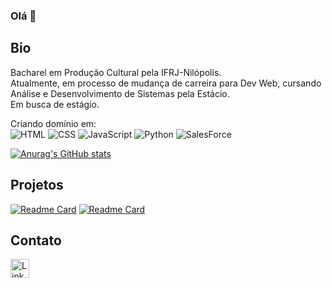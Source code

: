 ### Olá 👋

## Bio
Bacharel em Produção Cultural pela IFRJ-Nilópolis.  
Atualmente, em processo de mudança de carreira para Dev Web, cursando Análise e Desenvolvimento de Sistemas pela Estácio.  
Em busca de estágio.

Criando domínio em:  
![HTML](https://img.shields.io/badge/HTML5-E34F26?style=for-the-badge&logo=html5&logoColor=white)
![CSS](https://img.shields.io/badge/CSS3-1572B6?style=for-the-badge&logo=css3&logoColor=white)
![JavaScript](https://img.shields.io/badge/JavaScript-F7DF1E?style=for-the-badge&logo=javascript&logoColor=black)
![Python](https://img.shields.io/badge/Python-FFD43B?style=for-the-badge&logo=python&logoColor=blue)
![SalesForce](https://img.shields.io/badge/Salesforce-00A1E0?style=for-the-badge&logo=Salesforce&logoColor=white)

[![Anurag's GitHub stats](https://github-readme-stats.vercel.app/api?username=igor-lopes90)](https://github.com/anuraghazra/github-readme-stats)

## Projetos

[![Readme Card](https://github-readme-stats.vercel.app/api/pin/?username=igor-lopes90&repo=projeto-android)](https://github.com/anuraghazra/github-readme-stats)
[![Readme Card](https://github-readme-stats.vercel.app/api/pin/?username=igor-lopes90&repo=projeto-cordel)](https://github.com/anuraghazra/github-readme-stats)

## Contato

[<img src='https://img.shields.io/badge/LinkedIn-0077B5?style=for-the-badge&logo=linkedin&logoColor=white' alt='Linkedin' height='30'>](https://www.linkedin.com/in/igorlopes90/)
